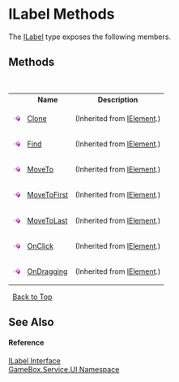 # ILabel Methods
 

The <a href="95c8849a-ae26-a619-84bf-54fcf7757a60">ILabel</a> type exposes the following members.


## Methods
&nbsp;<table><tr><th></th><th>Name</th><th>Description</th></tr><tr><td>![Public method](media/pubmethod.gif "Public method")</td><td><a href="d25f074b-d9c2-60f7-28e6-340276bb6dea">Clone</a></td><td>

 (Inherited from <a href="4d54f460-e345-fcb5-4916-5f9880076302">IElement</a>.)</td></tr><tr><td>![Public method](media/pubmethod.gif "Public method")</td><td><a href="7a33c3fb-507f-5212-91a4-0e6a51f9c06e">Find</a></td><td>

 (Inherited from <a href="4d54f460-e345-fcb5-4916-5f9880076302">IElement</a>.)</td></tr><tr><td>![Public method](media/pubmethod.gif "Public method")</td><td><a href="4191b11e-ba90-8c05-49cb-931a814d4cd5">MoveTo</a></td><td>

 (Inherited from <a href="4d54f460-e345-fcb5-4916-5f9880076302">IElement</a>.)</td></tr><tr><td>![Public method](media/pubmethod.gif "Public method")</td><td><a href="f5cce0b4-202e-b1bb-7c31-6b87ad0fdcbe">MoveToFirst</a></td><td>

 (Inherited from <a href="4d54f460-e345-fcb5-4916-5f9880076302">IElement</a>.)</td></tr><tr><td>![Public method](media/pubmethod.gif "Public method")</td><td><a href="0aafbc73-cff3-5cf3-2588-5d46e9bda318">MoveToLast</a></td><td>

 (Inherited from <a href="4d54f460-e345-fcb5-4916-5f9880076302">IElement</a>.)</td></tr><tr><td>![Public method](media/pubmethod.gif "Public method")</td><td><a href="644aec6c-e9f2-139f-3682-777071add3a6">OnClick</a></td><td>

 (Inherited from <a href="4d54f460-e345-fcb5-4916-5f9880076302">IElement</a>.)</td></tr><tr><td>![Public method](media/pubmethod.gif "Public method")</td><td><a href="5732f134-2708-c2da-72ea-b1d2952ef116">OnDragging</a></td><td>

 (Inherited from <a href="4d54f460-e345-fcb5-4916-5f9880076302">IElement</a>.)</td></tr></table>&nbsp;
<a href="#ilabel-methods">Back to Top</a>

## See Also


#### Reference
<a href="95c8849a-ae26-a619-84bf-54fcf7757a60">ILabel Interface</a><br /><a href="6561cbd8-2bda-7a52-d42a-1887a2a36ffd">GameBox.Service.UI Namespace</a><br />